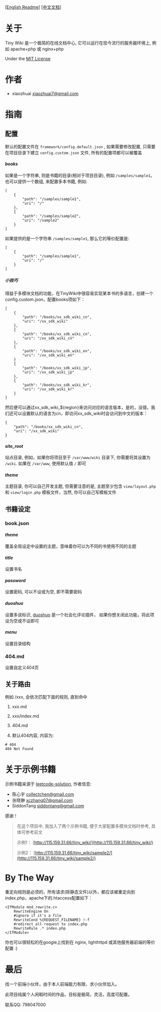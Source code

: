 [[English Readme](README.md)]  [[中文文档](README_CN.md)]

# 关于
Tiny Wiki 是一个极简的在线文档中心, 它可以运行在现今流行的服务器环境上, 例如 apache+php 或 nginx+php

Under the [MIT License](LICENSE.md)

# 作者
+ xiaozhuai [xiaozhuai7@gmail.com](xiaozhuai7@gmail.com)

# 指南

## 配置
默认的配置文件在 `framework/config.default.json` , 如果需要修改配置, 只需要在项目目录下建立 `config.custom.json` 文件, 所有的配置项都可以被覆盖

#### ***books***

如果是一个字符串, 则是书籍的目录(相对于项目目录), 例如 `/samples/sample1`。 也可以提供一个数组, 来配置多本书籍, 例如:
```
[
    {
        "path": "/samples/sample1",
        "uri": "/"
    },
    {
        "path": "/samples/sample2",
        "uri": "/sample2"
    }
]
```
如果提供的是一个字符串 `/samples/sample1`, 那么它的等价配置是:
```
[
    {
        "path": "/samples/sample1",
        "uri": "/"
    }
]
```

##### ***小技巧***
 
得益于多模块文档的功能，在TinyWiki中很容易实现某本书的多语言，创建一个config.custom.json，配置books项如下：
```
[
    {
        "path": "/books/xx_sdk_wiki_cn",
        "uri": "/xx_sdk_wiki"
    },
    {
        "path": "/books/xx_sdk_wiki_cn",
        "uri": "/xx_sdk_wiki_cn"
    },
    {
        "path": "/books/xx_sdk_wiki_en",
        "uri": "/xx_sdk_wiki_en"
    }
    {
        "path": "/books/xx_sdk_wiki_jp",
        "uri": "/xx_sdk_wiki_jp"
    },
    {
        "path": "/books/xx_sdk_wiki_kr",
        "uri": "/xx_sdk_wiki_kr"
    }
]
```
然后便可以通过xx_sdk_wiki_${region}来访问对应的语言版本，是的，没错，我们还可以设置默认的语言为cn，即访问xx_sdk_wiki时会访问到中文的版本：
```
{
    "path": "/books/xx_sdk_wiki_cn",
    "uri": "/xx_sdk_wiki"
}
```

#### ***site_root***

站点目录, 例如，如果你将项目至于 `/var/www/wiki` 目录下, 你需要将其设置为 `/wiki`. 如果在 `/var/www`, 使用默认值 `/` 即可

#### ***theme***

主题目录, 你可以自己开发主题, 但需要注意的是, 主题至少包含 `view/layout.php` 和 `view/login.php` 模板文件，当然, 你可以自己写模板文件


## 书籍设定

### book.json

#### ***theme***

覆盖全局设定中设置的主题，意味着你可以为不同的书使用不同的主题

#### ***title***

设置书名

#### ***password***

设置密码, 可以不设或为空, 即不需要密码

#### ***duoshuo***

设置多说标识, [duoshuo](http://duoshuo.com/) 是一个社会化评论插件， 如果你想关闭此功能，将此项设为空或不设即可

#### ***menu***

设置目录结构

### 404.md
设置自定义404页

## 关于路由

例如 /xxx, 会依次匹配下面的规则, 直到命中

1. xxx.md

2. xxx/index.md

3. 404.md

4. 默认404内容, 内容为:
```
# 404
404 Not Found
```

# 关于示例书籍
示例书籍来源于 [leetcode-solution](https://github.com/siddontang/leetcode-solution), 作者信息:
+ 陈心宇 [collectchen@gmail.com](collectchen@gmail.com)
+ 张晓翀 [xczhang07@gmail.com](xczhang07@gmail.com)
+ SiddonTang [siddontang@gmail.com](siddontang@gmail.com)

感谢！

> 在这个项目中, 我加入了两个示例书籍, 便于大家配置多模块文档时参考, 具体可参考前文
>
> 示例1： [http://115.159.31.66/tiny_wiki/](http://115.159.31.66/tiny_wiki/)
>
> 示例2： [http://115.159.31.66/tiny_wiki/sample2/](http://115.159.31.66/tiny_wiki/sample2/)

# By The Way

重定向规则是必须的，所有请求(除静态文件)以外，都应该被重定向到index.php，apache下的.htaccess配置如下：
```
<IfModule mod_rewrite.c>
    RewriteEngine On
    #ignore if it's a file
    RewriteCond %{REQUEST_FILENAME} !-f
    #redirect all request to index.php
    RewriteRule .* index.php
</IfModule>
```
你也可以很轻松的在google上找到在 nginx, lighthttpd 或其他服务器前端的等价配置 :)

# 最后
找一个前端小伙伴，由于本人前端能力有限，求小伙伴加入。

此项目纯属个人闲暇时间的作品，目标是极简，灵活，高度可配置。

联系QQ: 798047000